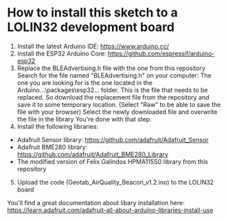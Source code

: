 # How to install this sketch to a LOLIN32 development board

1. Install the latest Arduino IDE: https://www.arduino.cc/
2. Install the ESP32 Arduino Core: https://github.com/espressif/arduino-esp32
3. Replace the BLEAdvertising.h file with the one from this repository
Search for the file named "BLEAdvertising.h" on your computer:
The one you are looking for is the one located in the Arduino...\packages\esp32\... folder.
This is the file that needs to be replaced. So download the replacement file from the repository and save it to some temporary location. (Select "Raw" to be able to save the file with your browser)
Select the newly downloaded file and overwrite the file in the library 
You're done with that step.
4. Install the following libraries:
  * Adafruit Sensor library: https://github.com/adafruit/Adafruit_Sensor
  * Adafruit BME280 library: https://github.com/adafruit/Adafruit_BME280_Library
  * The modified version of Felix Galindos HPMA115S0 library from this repository
5. Upload the code (Geotab_AirQuality_Beacon_v1.2.ino) to the LOLIN32 board

You'll find a great documentation about libary installation here: https://learn.adafruit.com/adafruit-all-about-arduino-libraries-install-use
